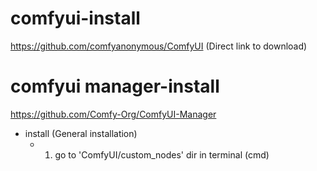 # comfyui-install

https://github.com/comfyanonymous/ComfyUI
(Direct link to download)


# comfyui manager-install

https://github.com/Comfy-Org/ComfyUI-Manager
- install (General installation)
  - 1. go to 'ComfyUI/custom_nodes' dir in terminal (cmd)
